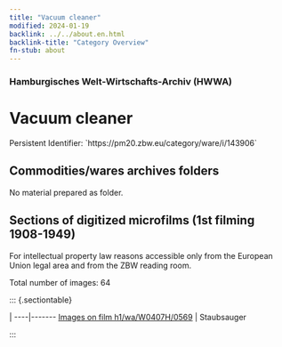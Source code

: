 ```yaml
---
title: "Vacuum cleaner"
modified: 2024-01-19
backlink: ../../about.en.html
backlink-title: "Category Overview"
fn-stub: about
---
```


### Hamburgisches Welt-Wirtschafts-Archiv (HWWA)

# Vacuum cleaner

<div class="hint">Persistent Identifier: `https://pm20.zbw.eu/category/ware/i/143906`</div>







## Commodities/wares archives folders





No material prepared as folder.



<a id="filmsections" />

## Sections of digitized microfilms (1st filming 1908-1949)

<p>For intellectual property law reasons accessible only from the European Union legal area and from the ZBW reading room.</p>



<p>Total number of images: 64</p>




::: {.sectiontable}

 | 
----|-------
<a class="btn" href="https://pm20.zbw.eu/film/h1/wa/W0407H/0569" rel="nofollow">Images on film h1/wa/W0407H/0569</a> | Staubsauger


:::
















